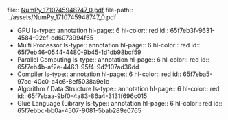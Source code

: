 file:: [NumPy_1710745948747_0.pdf](../assets/NumPy_1710745948747_0.pdf)
file-path:: ../assets/NumPy_1710745948747_0.pdf

- GPU
  ls-type:: annotation
  hl-page:: 6
  hl-color:: red
  id:: 65f7eb3f-9631-4584-92ef-ed6073994f65
- Multi Processor
  ls-type:: annotation
  hl-page:: 6
  hl-color:: red
  id:: 65f7eb46-0544-4480-9b45-1d1db98bcf59
- Parallel Computing
  ls-type:: annotation
  hl-page:: 6
  hl-color:: red
  id:: 65f7eb4b-af2e-4463-95f4-9d2107ad36dd
- Compiler
  ls-type:: annotation
  hl-page:: 6
  hl-color:: red
  id:: 65f7eba5-97cc-40c0-a4c6-8ef5038a9e1c
- Algorithm / Data Structure
  ls-type:: annotation
  hl-page:: 6
  hl-color:: red
  id:: 65f7ebaa-9bf0-4a83-86a4-3131f696c015
- Glue Language (Library
  ls-type:: annotation
  hl-page:: 6
  hl-color:: red
  id:: 65f7ebbc-bb0a-4507-9081-5bab289e0765